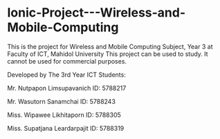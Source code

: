 # Ionic-Project---Wireless-and-Mobile-Computing

This is the project for Wireless and Mobile Computing Subject, Year 3
at Faculty of ICT, Mahidol University
This project can be used to study. 
It cannot be used for commercial purposes.

Developed by The 3rd Year ICT Students:

Mr. Nutpapon Limsupavanich ID: 5788217 

Mr. Wasutorn Sanamchai ID: 5788243 

Miss. Wipawee Likhitaporn ID: 5788305

Miss. Supatjana Leardarpajit ID: 5788319
